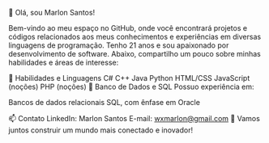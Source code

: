 👋 Olá, sou Marlon Santos!

Bem-vindo ao meu espaço no GitHub, onde você encontrará projetos e códigos relacionados aos meus conhecimentos e experiências em diversas linguagens de programação.
Tenho 21 anos e sou apaixonado por desenvolvimento de software. Abaixo, compartilho um pouco sobre minhas habilidades e áreas de interesse:

🚀 Habilidades e Linguagens
C#
C++
Java
Python
HTML/CSS
JavaScript (noções)
PHP (noções)
💾 Banco de Dados e SQL
Possuo experiência em:

Bancos de dados relacionais
SQL, com ênfase em Oracle

📫 Contato
LinkedIn: Marlon Santos
E-mail: wxmarlon@gmail.com
🌟  Vamos juntos construir um mundo mais conectado e inovador!
